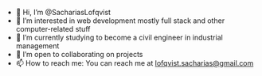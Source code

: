 - 👋 Hi, I’m @SachariasLofqvist
- 👀 I’m interested in web development mostly full stack and other computer-related stuff
- 🌱 I’m currently studying to become a civil engineer in industrial management
- 💞️ I’m open to collaborating on projects
- 📫 How to reach me: You can reach me at
   lofqvist.sacharias@gmail.com

<!---
ArmedMumin/ArmedMumin is a ✨ special ✨ repository because its `README.md` (this file) appears on your GitHub profile.
You can click the Preview link to take a look at your changes.
--->
